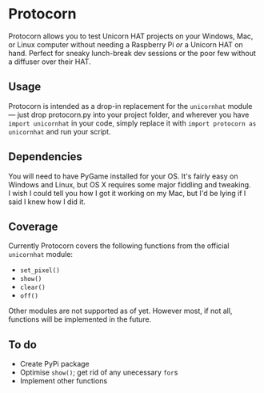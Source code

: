 # Protocorn

Protocorn allows you to test Unicorn HAT projects on your Windows, Mac, or Linux computer without needing a Raspberry Pi *or* a Unicorn HAT on hand. Perfect for sneaky lunch-break dev sessions or the poor few without a diffuser over their HAT.

## Usage
Protocorn is intended as a drop-in replacement for the `unicornhat` module — just drop protocorn.py into your project folder, and wherever you have `import unicornhat` in your code, simply replace it with `import protocorn as unicornhat` and run your script.

## Dependencies
You will need to have PyGame installed for your OS. It's fairly easy on Windows and Linux, but OS X requires some major fiddling and tweaking.  
I wish I could tell you how I got it working on my Mac, but I'd be lying if I said I knew how I did it.

## Coverage
Currently Protocorn covers the following functions from the official `unicornhat` module:

 * `set_pixel()`
 * `show()`
 * `clear()`
 * `off()`

Other modules are not supported as of yet. However most, if not all, functions will be implemented in the future.  

## To do
* Create PyPi package
* Optimise `show()`; get rid of any unecessary `for`s
* Implement other functions